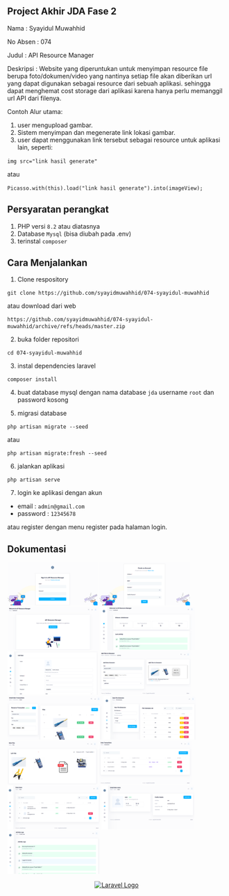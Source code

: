 ## Project Akhir JDA Fase 2

Nama : Syayidul Muwahhid

No Absen : 074

Judul : API Resource Manager

Deskripsi :
Website yang diperuntukan untuk menyimpan resource file berupa foto/dokumen/video yang nantinya setiap file akan diberikan url yang dapat digunakan sebagai resource dari sebuah aplikasi. sehingga dapat menghemat cost storage dari aplikasi karena hanya perlu memanggil url API dari filenya.

Contoh Alur utama:

1. user mengupload gambar.
2. Sistem menyimpan dan megenerate link lokasi gambar.
3. user dapat menggunakan link tersebut sebagai resource untuk aplikasi lain, seperti:

`img src="link hasil generate"`

atau

`Picasso.with(this).load("link hasil generate").into(imageView);`

## Persyaratan perangkat

1. PHP versi `8.2` atau diatasnya
2. Database `Mysql` (bisa diubah pada .env)
3. terinstal `composer`

## Cara Menjalankan

1. Clone respository

```
git clone https://github.com/syayidmuwahhid/074-syayidul-muwahhid
```

atau download dari web

```
https://github.com/syayidmuwahhid/074-syayidul-muwahhid/archive/refs/heads/master.zip
```

2. buka folder repositori

```
cd 074-syayidul-muwahhid
```

3. instal dependencies laravel

```
composer install
```

4. buat database mysql dengan nama database `jda` username `root` dan password kosong

5. migrasi database

```
php artisan migrate --seed
```

atau

```
php artisan migrate:fresh --seed
```

6. jalankan aplikasi

```
php artisan serve
```

7. login ke aplikasi dengan akun

-   email : `admin@gmail.com`
-   password : `12345678`

atau register dengan menu register pada halaman login.

## Dokumentasi

<p>
<img src="https://github.com/syayidmuwahhid/074-syayidul-muwahhid/blob/master/public/assets/media/demo/login-page.png?raw=true" height="100" /> 
<img src="https://github.com/syayidmuwahhid/074-syayidul-muwahhid/blob/master/public/assets/media/demo/register-page.png?raw=true" height="100" /> 
<img src="https://github.com/syayidmuwahhid/074-syayidul-muwahhid/blob/master/public/assets/media/demo/dashboard-user.png?raw=true" height="100" /> 
<img src="https://github.com/syayidmuwahhid/074-syayidul-muwahhid/blob/master/public/assets/media/demo/dashboard-admin.png?raw=true" height="100" /> 
<img src="https://github.com/syayidmuwahhid/074-syayidul-muwahhid/blob/master/public/assets/media/demo/add-user.png?raw=true" height="100" /> 
<img src="https://github.com/syayidmuwahhid/074-syayidul-muwahhid/blob/master/public/assets/media/demo/add-resource.png?raw=true" height="100" /> 
<img src="https://github.com/syayidmuwahhid/074-syayidul-muwahhid/blob/master/public/assets/media/demo/detail-resource.png?raw=true" height="100" /> 
<img src="https://github.com/syayidmuwahhid/074-syayidul-muwahhid/blob/master/public/assets/media/demo/extension-list.png?raw=true" height="100" /> 
<img src="https://github.com/syayidmuwahhid/074-syayidul-muwahhid/blob/master/public/assets/media/demo/file-list.png?raw=true" height="100" /> 
<img src="https://github.com/syayidmuwahhid/074-syayidul-muwahhid/blob/master/public/assets/media/demo/list-resource.png?raw=true" height="100" /> 
<img src="https://github.com/syayidmuwahhid/074-syayidul-muwahhid/blob/master/public/assets/media/demo/list-user.png?raw=true" height="100" /> 
<img src="https://github.com/syayidmuwahhid/074-syayidul-muwahhid/blob/master/public/assets/media/demo/user-detail.png?raw=true" height="100" /> 
<img src="https://github.com/syayidmuwahhid/074-syayidul-muwahhid/blob/master/public/assets/media/demo/log-list.png?raw=true" height="100" /> 
</p>

<p align="center"><a href="https://laravel.com" target="_blank"><img src="https://raw.githubusercontent.com/laravel/art/master/logo-lockup/5%20SVG/2%20CMYK/1%20Full%20Color/laravel-logolockup-cmyk-red.svg" width="400" alt="Laravel Logo"></a></p>
